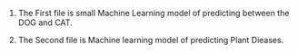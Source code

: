 1. The First file is small Machine Learning model of predicting between the DOG and CAT.

2. The Second file is Machine learning model of predicting Plant Dieases.
